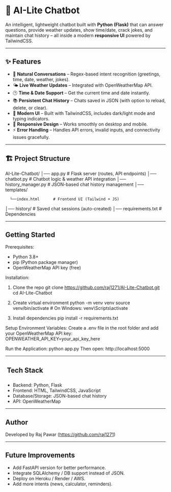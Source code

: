 # 🤖 AI-Lite Chatbot  

An intelligent, lightweight chatbot built with **Python (Flask)** that can answer questions, provide weather updates, show time/date, crack jokes, and maintain chat history – all inside a modern **responsive UI** powered by TailwindCSS.  

---

## ✨ Features  
- 💬 **Natural Conversations** – Regex-based intent recognition (greetings, time, date, weather, jokes).  
- 🌤️ **Live Weather Updates** – Integrated with OpenWeatherMap API.  
- 🕑 **Time & Date Support** – Get the current time and date instantly.  
- 📚 **Persistent Chat History** – Chats saved in JSON (with option to reload, delete, or clear).  
- 🎨 **Modern UI** – Built with TailwindCSS, includes dark/light mode and typing indicators.  
- 📱 **Responsive Design** – Works smoothly on desktop and mobile.  
- ⚡ **Error Handling** – Handles API errors, invalid inputs, and connectivity issues gracefully.  

---

## 🏗️ Project Structure

AI-Lite-Chatbot/
│── app.py              # Flask server (routes, API endpoints)
│── chatbot.py          # Chatbot logic & weather API integration
│── history_manager.py  # JSON-based chat history management
│── templates/

      └──index.html      # Frontend UI (Tailwind + JS)
│── history/            # Saved chat sessions (auto-created)
│── requirements.txt    # Dependencies  

------------------------------------------------------------
 Getting Started
------------------------------------------------------------
Prerequisites:
- Python 3.8+
- pip (Python package manager)
- OpenWeatherMap API key (free)

Installation:
1. Clone the repo
   git clone https://github.com/raj1271/AI-Lite-Chatbot.git
   cd AI-Lite-Chatbot

2. Create virtual environment
   python -m venv venv
   source venv/bin/activate   # On Windows: venv\Scripts\activate

3. Install dependencies
   pip install -r requirements.txt

Setup Environment Variables:
Create a .env file in the root folder and add your OpenWeatherMap API key:
   OPENWEATHER_API_KEY=your_api_key_here

Run the Application:
   python app.py
Then open: http://localhost:5000  

------------------------------------------------------------
 Tech Stack
------------------------------------------------------------
- Backend: Python, Flask
- Frontend: HTML, TailwindCSS, JavaScript
- Database/Storage: JSON-based chat history
- API: OpenWeatherMap  

------------------------------------------------------------
 Author
------------------------------------------------------------
Developed by Raj Pawar (https://github.com/raj1271) 

------------------------------------------------------------
 Future Improvements
------------------------------------------------------------
- Add FastAPI version for better performance.
- Integrate SQLAlchemy / DB support instead of JSON.
- Deploy on Heroku / Render / AWS.
- Add more intents (news, calculator, reminders).  